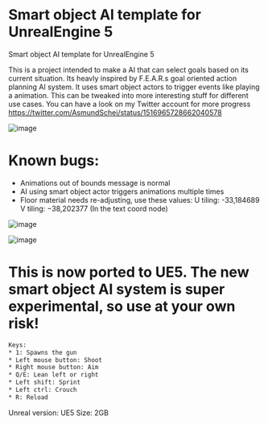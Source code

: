 # Smart object AI template for UnrealEngine 5
Smart object AI template for UnrealEngine 5


This is a project intended to make a AI that can select goals based on its current situation. Its heavly inspired by F.E.A.R.s goal oriented action planning AI
system. It uses smart object actors to trigger events like playing a animation. This can be tweaked into more interesting stuff for different use cases.
You can have a look on my Twitter account for more progress https://twitter.com/AsmundSchei/status/1516965728662040578

![image](https://user-images.githubusercontent.com/2607194/164281029-70a04e75-c65c-4369-9adc-a0778b315820.png)




# Known bugs:

* Animations out of bounds message is normal
* AI using smart object actor triggers animations multiple times
* Floor material needs re-adjusting, use these values: U tiling: -33,184689 V tiling: −38,202377 (In the text coord node)

![image](https://user-images.githubusercontent.com/2607194/164845763-94be56e3-836d-4eb5-a1a3-fd8782595ec0.png)


![image](https://user-images.githubusercontent.com/2607194/164845911-f620b439-430e-428b-ba37-54bab5af9703.png)




# This is now ported to UE5. The new smart object AI system is super experimental, so use at your own risk! 

```diff
Keys:
* 1: Spawns the gun
* Left mouse button: Shoot
* Right mouse button: Aim
* Q/E: Lean left or right
* Left shift: Sprint
* Left ctrl: Crouch
* R: Reload
```


Unreal version: UE5
Size: 2GB 













